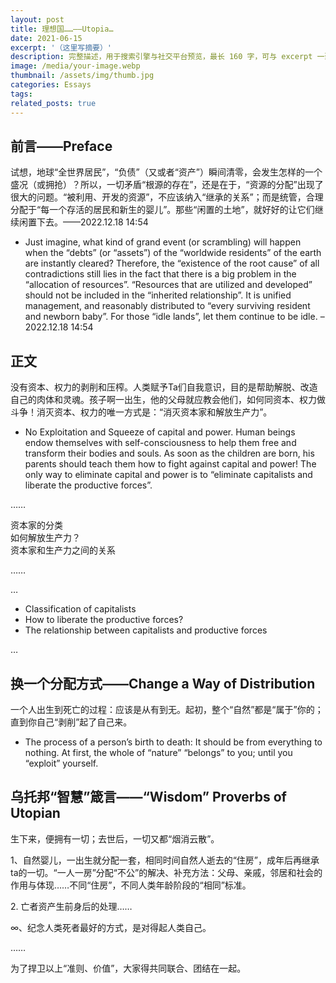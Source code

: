 ```yaml
---
layout: post
title: 理想国……——Utopia…
date: 2021-06-15
excerpt: '（这里写摘要）'
description: 完整描述，用于搜索引擎与社交平台预览，最长 160 字，可与 excerpt 一致
image: /media/your-image.webp
thumbnail: /assets/img/thumb.jpg
categories: Essays
tags: 
related_posts: true
---
```


## 前言——Preface

试想，地球“全世界居民”，“负债”（又或者“资产”）瞬间清零，会发生怎样的一个盛况（或拥抢）？所以，一切矛盾“根源的存在”，还是在于，“资源的分配”出现了很大的问题。“被利用、开发的资源”，不应该纳入“继承的关系”；而是统管，合理分配于“每一个存活的居民和新生的婴儿”。那些“闲置的土地”，就好好的让它们继续闲置下去。——2022.12.18 14:54

- Just imagine, what kind of grand event (or scrambling) will happen when the “debts” (or “assets”) of the “worldwide residents” of the earth are instantly cleared? Therefore, the “existence of the root cause” of all contradictions still lies in the fact that there is a big problem in the “allocation of resources”. “Resources that are utilized and developed” should not be included in the “inherited relationship”. It is unified management, and reasonably distributed to “every surviving resident and newborn baby”. For those “idle lands”, let them continue to be idle. – 2022.12.18 14:54

## 正文

没有资本、权力的剥削和压榨。人类赋予Ta们自我意识，目的是帮助解脱、改造自己的肉体和灵魂。孩子啊一出生，他的父母就应教会他们，如何同资本、权力做斗争！消灭资本、权力的唯一方式是：“消灭资本家和解放生产力”。

- No Exploitation and Squeeze of capital and power. Human beings endow themselves with self-consciousness to help them free and transform their bodies and souls. As soon as the children are born, his parents should teach them how to fight against capital and power! The only way to eliminate capital and power is to “eliminate capitalists and liberate the productive forces”.

……

资本家的分类  
如何解放生产力？  
资本家和生产力之间的关系

……

…

- Classification of capitalists
- How to liberate the productive forces?
- The relationship between capitalists and productive forces

…

## 换一个分配方式——Change a Way of Distribution

一个人出生到死亡的过程：应该是从有到无。起初，整个“自然”都是“属于”你的；直到你自己“剥削”起了自己来。

- The process of a person’s birth to death: It should be from everything to nothing. At first, the whole of “nature” “belongs” to you; until you “exploit” yourself.

## 乌托邦“智慧”箴言——“Wisdom” Proverbs of Utopian

生下来，便拥有一切；去世后，一切又都“烟消云散”。

1、自然婴儿，一出生就分配一套，相同时间自然人逝去的“住房”，成年后再继承ta的一切。“一人一房”分配“不公”的解决、补充方法：父母、亲戚，邻居和社会的作用与体现……不同“住房”，不同人类年龄阶段的“相同”标准。

2\. 亡者资产生前身后的处理……

∞、纪念人类死者最好的方式，是对得起人类自己。

……

为了捍卫以上“准则、价值”，大家得共同联合、团结在一起。